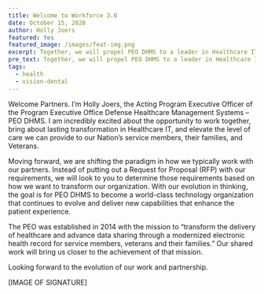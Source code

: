 ```yaml
---
title: Welcome to Workforce 3.0
date: October 15, 2020
author: Holly Joers
featured: Yes
featured_image: /images/feat-img.png
excerpt: Together, we will propel PEO DHMS to a leader in Healthcare IT
pre_text: Together, we will propel PEO DHMS to a leader in Healthcare IT
tags:
  - health
  - vision-dental
---
```

Welcome Partners. I’m Holly Joers, the Acting Program Executive Officer of the Program Executive Office Defense Healthcare Management Systems – PEO DHMS. 
I am incredibly excited about the opportunity to work together, bring about lasting transformation in Healthcare IT, and elevate the level of care we can provide to our Nation’s service members, their families, and Veterans.  

Moving forward, we are shifting the paradigm in how we typically work with our partners. Instead of putting out a Request for Proposal (RFP) with our requirements, we will look to you to determine those requirements based on how we want to transform our organization. With our evolution in thinking, the goal is for PEO DHMS to become a world-class technology organization that continues to evolve and deliver new capabilities that enhance the patient experience. 

The PEO was established in 2014 with the mission to “transform the delivery of healthcare and advance data sharing through a modernized electronic health record for service members, veterans and their families.”  Our shared work will bring us closer to the achievement of that mission. 

Looking forward to the evolution of our work and partnership. 

\[IMAGE OF SIGNATURE]